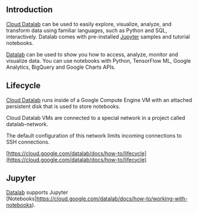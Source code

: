 
## Introduction

[Cloud Datalab](https://cloud.google.com/datalab/docs)    can be used to easily explore, visualize, analyze, and transform data using familiar languages, such as Python and SQL, interactively. Datalab comes with pre-installed [Jupyter](Jupyter) samples and tutorial notebooks.  

[Datalab](https://github.com/googledatalab/datalab) can be used to  show you how to access, analyze, monitor and visualize data.  You can use notebooks with Python, TensorFlow ML, Google Analytics, BigQuery and Google Charts APIs.


## Lifecycle 

[Cloud Datalab](https://cloud.google.com/datalab/docs) runs inside of a Google Compute Engine VM with an attached persistent disk that is used to store notebooks. 

Cloud Datalab VMs are connected to a special network in a project called datalab-network. 

The default configuration of this network limits incoming connections to SSH connections.

[https://cloud.google.com/datalab/docs/how-to/lifecycle](https://cloud.google.com/datalab/docs/how-to/lifecycle)


## Jupyter

[Datalab](https://cloud.google.com/datalab/docs/quickstart) supports Jupyter [Notebooks]https://cloud.google.com/datalab/docs/how-to/working-with-notebooks). 








